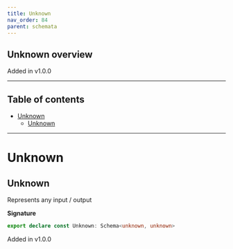 ```yaml
---
title: Unknown
nav_order: 84
parent: schemata
---
```


## Unknown overview

Added in v1.0.0

---

<h2 class="text-delta">Table of contents</h2>

- [Unknown](#unknown)
  - [Unknown](#unknown-1)

---

# Unknown

## Unknown

Represents any input / output

**Signature**

```ts
export declare const Unknown: Schema<unknown, unknown>
```

Added in v1.0.0

